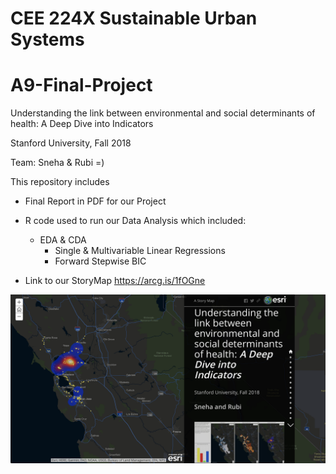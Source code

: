 # CEE 224X Sustainable Urban Systems
# A9-Final-Project

Understanding the link between environmental and social determinants of health: A Deep Dive into Indicators

Stanford University, Fall 2018

Team: Sneha & Rubi =)

This repository includes
- Final Report in PDF for our Project
- R code used to run our Data Analysis which included:
    - EDA & CDA
         - Single & Multivariable Linear Regressions 
         - Forward Stepwise BIC
    
- Link to our StoryMap 
https://arcg.is/1fOGne

![StoryMap1.pgn](StoryMap1.png)


